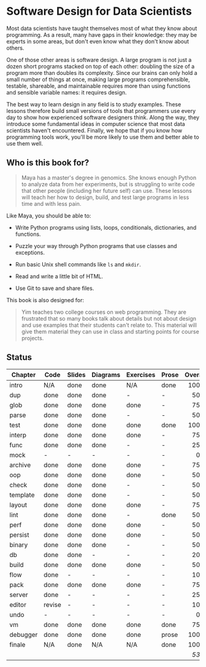 # Software Design for Data Scientists

Most data scientists have taught themselves most of what they know
about programming.  As a result, many have gaps in their knowledge:
they may be experts in some areas, but don't even know what they don't
know about others.

One of those other areas is software design.  A large program is not
just a dozen short programs stacked on top of each other: doubling the
size of a program more than doubles its complexity.  Since our brains
can only hold a small number of things at once, making large programs
comprehensible, testable, shareable, and maintainable requires more
than using functions and sensible variable names: it requires design.

The best way to learn design in any field is to study examples.  These
lessons therefore build small versions of tools that programmers use
every day to show how experienced software designers think.  Along the
way, they introduce some fundamental ideas in computer science that
most data scientists haven't encountered.  Finally, we hope that if
you know how programming tools work, you'll be more likely to use them
and better able to use them well.

## Who is this book for?

> Maya has a master's degree in genomics.  She knows enough Python to
> analyze data from her experiments, but is struggling to write code
> that other people (including her future self) can use.  These
> lessons will teach her how to design, build, and test large programs
> in less time and with less pain.

Like Maya, you should be able to:

-   Write Python programs using lists, loops, conditionals, dictionaries, and functions.

-   Puzzle your way through Python programs that use classes and exceptions.

-   Run basic Unix shell commands like `ls` and `mkdir`.

-   Read and write a little bit of HTML.

-   Use Git to save and share files.

This book is also designed for:

> Yim teaches two college courses on web programming.  They are
> frustrated that so many books talk about details but not about
> design and use examples that their students can't relate to.  This
> material will give them material they can use in class and starting
> points for course projects.

## Status

| Chapter   | Code   | Slides | Diagrams | Exercises | Prose  | Overall |
| --------- | ------ | ------ | -------- | --------- | ------ | ------: |
| intro     | N/A    | done   | done     | N/A       | done   | 100%    |
| dup       | done   | done   | done     | -         | -      |  50%    |
| glob      | done   | done   | done     | done      | -      |  75%    |
| parse     | done   | done   | done     | -         | -      |  50%    |
| test      | done   | done   | done     | done      | done   | 100%    |
| interp    | done   | done   | done     | done      | -      |  75%    |
| func      | done   | done   | done     | -         | -      |  25%    |
| mock      | -      | -      | -        | -         | -      |   0%    |
| archive   | done   | done   | done     | done      | -      |  75%    |
| oop       | done   | done   | done     | done      | -      |  50%    |
| check     | done   | done   | done     | -         | -      |  50%    |
| template  | done   | done   | done     | -         | -      |  50%    |
| layout    | done   | done   | done     | done      | -      |  75%    |
| lint      | done   | done   | done     | -         | done   |  50%    |
| perf      | done   | done   | done     | done      | -      |  50%    |
| persist   | done   | done   | done     | done      | -      |  50%    |
| binary    | done   | done   | done     | -         | -      |  50%    |
| db        | done   | done   | -        | -         | -      |  20%    |
| build     | done   | done   | done     | done      | -      |  50%    |
| flow      | done   | -      | -        | -         | -      |  10%    |
| pack      | done   | done   | done     | done      | -      |  75%    |
| server    | done   | -      | -        | -         | -      |  25%    |
| editor    | revise | -      | -        | -         | -      |  10%    |
| undo      | -      | -      | -        | -         | -      |   0%    |
| vm        | done   | done   | done     | done      | done   |  75%    |
| debugger  | done   | done   | done     | done      | prose  | 100%    |
| finale    | N/A    | done   | N/A      | N/A       | done   | 100%    |
|           |        |        |          |           |        | *53%*   |

